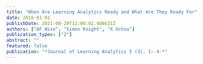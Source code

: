 ```yaml
---
title: "When Are Learning Analytics Ready and What Are They Ready For"
date: 2018-01-01
publishDate: 2021-08-20T12:06:02.408631Z
authors: ["AF Wise", "Simon Knight", "X Ochoa"]
publication_types: ["2"]
abstract: ""
featured: false
publication: "*Journal of Learning Analytics 5 (3), 1– 4-*"
---
```


